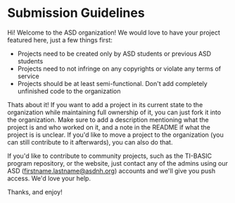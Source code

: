 # Submission Guidelines

Hi! Welcome to the ASD organization! We would love to have your project featured here, just a few things first:

- Projects need to be created only by ASD students or previous ASD students
- Projects need to not infringe on any copyrights or violate any terms of service
- Projects should be at least semi-functional. Don't add completely unfinished code to the organization

Thats about it! If you want to add a project in its current state to the organization while maintaining full ownership of it, you can just fork it into the organization. Make sure to add a description mentioning what the project is and who worked on it, and a note in the README if what the project is is unclear. If you'd like to move a project to the organization (you can still contribute to it afterwards), you can also do that.

If you'd like to contribute to community projects, such as the TI-BASIC program repository, or the website, just contact any of the admins using our ASD (firstname.lastname@asdnh.org) accounts and we'll give you push access. We'd love your help.

Thanks, and enjoy!

